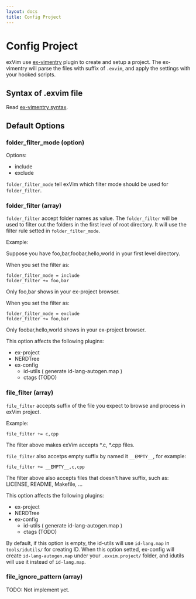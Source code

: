```yaml
---
layout: docs
title: Config Project
---
```


# Config Project

exVim use [ex-vimentry](https://github.com/exvim/ex-vimentry) plugin to create and setup a project. 
The ex-vimentry will parse the files with suffix of `.exvim`, and apply the settings with your
hooked scripts.

## Syntax of .exvim file

Read [ex-vimentry syntax](https://github.com/exvim/ex-vimentry#syntax).

## Default Options

### folder_filter_mode (option)

Options:

- include 
- exclude

`folder_filter_mode` tell exVim which filter mode should be used for `folder_filter`. 

### folder_filter (array)

`folder_filter` accept folder names as value. The `folder_filter` will be used to filter 
out the folders in the first level of root directory. It will use the filter rule setted
in `folder_filter_mode`.

Example:

Suppose you have foo,bar,foobar,hello,world in your first level directory.

When you set the filter as: 

```
folder_filter_mode = include
folder_filter += foo,bar
```

Only foo,bar shows in your ex-project browser. 

When you set the filter as: 

```
folder_filter_mode = exclude
folder_filter += foo,bar
```

Only foobar,hello,world shows in your ex-project browser. 

This option affects the following plugins:

- ex-project 
- NERDTree
- ex-config
  - id-utils ( generate id-lang-autogen.map )
  - ctags (TODO)

### file_filter (array)

`file_filter` accepts suffix of the file you expect to browse and process in exVim project. 

Example:

```
file_filter += c,cpp
```

The filter above makes exVim accepts *.c, *.cpp files. 

`file_filter` also accetps empty suffix by named it `__EMPTY__`, for example: 

```
file_filter += __EMPTY__,c,cpp
```

The filter above also accepts files that doesn't have suffix, such as:
LICENSE, README, Makefile, ...

This option affects the following plugins:

- ex-project 
- NERDTree
- ex-config
  - id-utils ( generate id-lang-autogen.map )
  - ctags (TODO)

By default, if this option is empty, the id-utils will use `id-lang.map` in `tools/idutils/` for
creating ID. When this option setted, ex-config will create `id-lang-autogen.map` under your `.exvim.project/`
folder, and idutils will use it instead of `id-lang.map`.

### file_ignore_pattern (array)

TODO: Not implement yet.
